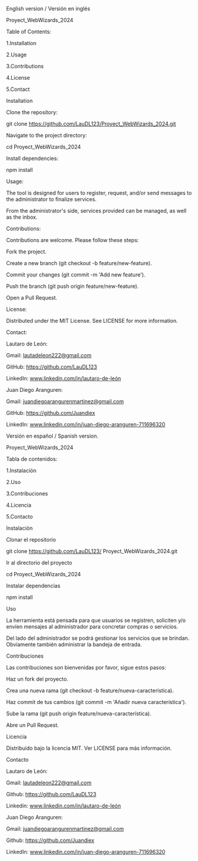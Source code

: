 English version / Versión en inglés 

Proyect_WebWizards_2024 

 

Table of Contents: 

1.Installation 

2.Usage 

3.Contributions 

4.License 

5.Contact 

 

 

Installation 

Clone the repository:                                                                                                                                         

git clone https://github.com/LauDL123/Proyect_WebWizards_2024.git 

 

Navigate to the project directory: 

cd Proyect_WebWizards_2024 

 

Install dependencies: 

npm install 

 

 

Usage: 

The tool is designed for users to register, request, and/or send messages to the administrator to finalize services. 

From the administrator's side, services provided can be managed, as well as the inbox. 

 

Contributions: 

Contributions are welcome. Please follow these steps: 

Fork the project. 

Create a new branch (git checkout -b feature/new-feature). 

Commit your changes (git commit -m 'Add new feature'). 

Push the branch (git push origin feature/new-feature). 

Open a Pull Request. 

 

License: 

Distributed under the MIT License. See LICENSE for more information. 

 

Contact: 

Lautaro de León: 

Gmail: lautadeleon222@gmail.com 

GitHub: https://github.com/LauDL123 

LinkedIn: www.linkedin.com/in/lautaro-de-león 

 

Juan Diego Aranguren: 

Gmail: juandiegoarangurenmartinez@gmail.com 

GitHub: https://github.com/Juandiex 

LinkedIn: www.linkedin.com/in/juan-diego-aranguren-711696320 

 

 

Versión en español / Spanish version. 

Proyect_WebWizards_2024 

 

Tabla de contenidos: 

1.Instalación  

2.Uso  

3.Contribuciones  

4.Licencia  

5.Contacto 

 

 

Instalación 

Clonar el repositorio 

git clone https://github.com/LauDL123/ Proyect_WebWizards_2024.git 

  

Ir al directorio del proyecto 

cd Proyect_WebWizards_2024 

  

Instalar dependencias 

npm install 

 

Uso 

La herramienta está pensada para que usuarios se registren, soliciten y/o envíen mensajes al administrador para concretar compras o servicios.  

Del lado del administrador se podrá gestionar los servicios que se brindan. Obviamente también administrar la bandeja de entrada. 

 

 

Contribuciones 

Las contribuciones son bienvenidas por favor, sigue estos pasos: 

Haz un fork del proyecto. 

Crea una nueva rama (git checkout -b feature/nueva-característica). 

Haz commit de tus cambios (git commit -m 'Añadir nueva característica'). 

Sube la rama (git push origin feature/nueva-característica). 

Abre un Pull Request. 

 

Licencia 

Distribuido bajo la licencia MIT. Ver LICENSE para más información. 



Contacto 

 

Lautaro de León:  

Gmail: lautadeleon222@gmail.com

Github: https://github.com/LauDL123 

Linkedin: www.linkedin.com/in/lautaro-de-león 

 


Juan Diego Aranguren:  

Gmail: juandiegoarangurenmartinez@gmail.com 

Github: https://github.com/Juandiex

LinkedIn: www.linkedin.com/in/juan-diego-aranguren-711696320
